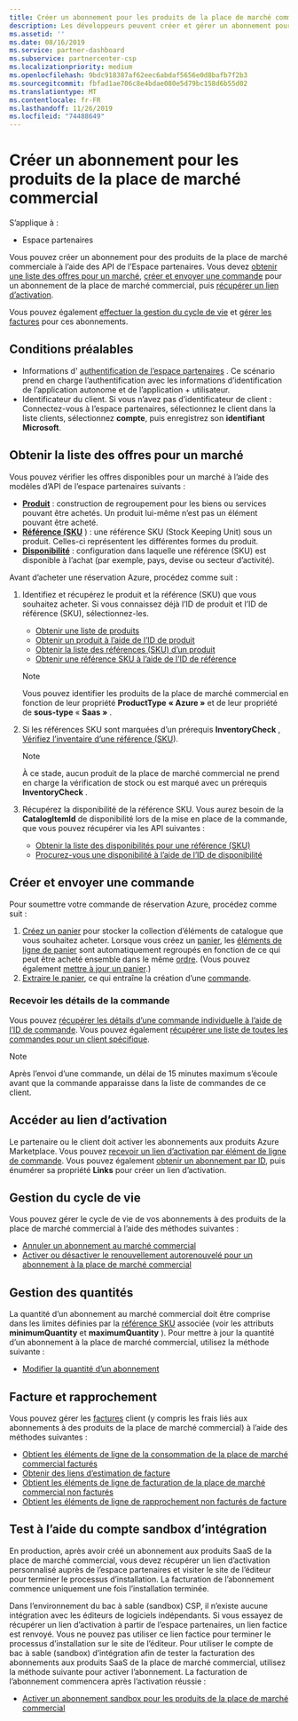 ```yaml
---
title: Créer un abonnement pour les produits de la place de marché commercial
description: Les développeurs peuvent créer et gérer un abonnement pour les produits de la place de marché commercial à l’aide des API de l’espace partenaires.
ms.assetid: ''
ms.date: 08/16/2019
ms.service: partner-dashboard
ms.subservice: partnercenter-csp
ms.localizationpriority: medium
ms.openlocfilehash: 9bdc918387af62eec6abdaf5656e0d8bafb7f2b3
ms.sourcegitcommit: fbfad1ae706c8e4bdae080e5d79bc158d6b55d02
ms.translationtype: MT
ms.contentlocale: fr-FR
ms.lasthandoff: 11/26/2019
ms.locfileid: "74488649"
---
```

# <a name="create-a-subscription-for-commercial-marketplace-products"></a>Créer un abonnement pour les produits de la place de marché commercial

S’applique à :

* Espace partenaires

Vous pouvez créer un abonnement pour des produits de la place de marché commerciale à l’aide des API de l’Espace partenaires. Vous devez [obtenir une liste des offres pour un marché](#get-a-list-of-offers-for-a-market), [créer et envoyer une commande](#create-and-submit-an-order) pour un abonnement de la place de marché commercial, puis [récupérer un lien d’activation](#get-activation-link).

Vous pouvez également [effectuer la gestion du cycle de vie](#lifecycle-management) et [gérer les factures](#invoice-and-reconciliation) pour ces abonnements.

## <a name="prerequisites"></a>Conditions préalables

* Informations d' [authentification de l’espace partenaires](partner-center-authentication.md) . Ce scénario prend en charge l’authentification avec les informations d’identification de l’application autonome et de l’application + utilisateur.
* Identificateur du client. Si vous n’avez pas d’identificateur de client : Connectez-vous à l’espace partenaires, sélectionnez le client dans la liste clients, sélectionnez **compte**, puis enregistrez son **identifiant Microsoft**.

## <a name="get-a-list-of-offers-for-a-market"></a>Obtenir la liste des offres pour un marché

Vous pouvez vérifier les offres disponibles pour un marché à l’aide des modèles d’API de l’espace partenaires suivants :

* **[Produit](product-resources.md#product)** : construction de regroupement pour les biens ou services pouvant être achetés. Un produit lui-même n’est pas un élément pouvant être acheté.
* **[Référence (SKU](product-resources.md#sku)** ) : une référence SKU (Stock Keeping Unit) sous un produit. Celles-ci représentent les différentes formes du produit.
* **[Disponibilité](product-resources.md#availability)** : configuration dans laquelle une référence (SKU) est disponible à l’achat (par exemple, pays, devise ou secteur d’activité).

Avant d’acheter une réservation Azure, procédez comme suit :

1. Identifiez et récupérez le produit et la référence (SKU) que vous souhaitez acheter. Si vous connaissez déjà l’ID de produit et l’ID de référence (SKU), sélectionnez-les.

    * [Obtenir une liste de produits](get-a-list-of-products.md)
    * [Obtenir un produit à l’aide de l’ID de produit](get-a-product-by-id.md)
    * [Obtenir la liste des références (SKU) d’un produit](get-a-list-of-skus-for-a-product.md)
    * [Obtenir une référence SKU à l’aide de l’ID de référence](get-a-sku-by-id.md)

    > [!NOTE]
    > Vous pouvez identifier les produits de la place de marché commercial en fonction de leur propriété **ProductType** **« Azure »** et de leur propriété de **sous-type** « **Saas »** .

2. Si les références SKU sont marquées d’un prérequis **InventoryCheck** , [Vérifiez l’inventaire d’une référence (SKU](check-inventory.md)).

    > [!NOTE]
    > À ce stade, aucun produit de la place de marché commercial ne prend en charge la vérification de stock ou est marqué avec un prérequis **InventoryCheck** .

3. Récupérez la disponibilité de la référence SKU. Vous aurez besoin de la **CatalogItemId** de disponibilité lors de la mise en place de la commande, que vous pouvez récupérer via les API suivantes :

    * [Obtenir la liste des disponibilités pour une référence (SKU)](get-a-list-of-availabilities-for-a-sku.md)
    * [Procurez-vous une disponibilité à l’aide de l’ID de disponibilité](get-an-availability-by-id.md)

## <a name="create-and-submit-an-order"></a>Créer et envoyer une commande

Pour soumettre votre commande de réservation Azure, procédez comme suit :

1. [Créez un panier](create-a-cart.md) pour stocker la collection d’éléments de catalogue que vous souhaitez acheter. Lorsque vous créez un [panier](cart-resources.md#cart), les [éléments de ligne de panier](cart-resources.md#cartlineitem) sont automatiquement regroupés en fonction de ce qui peut être acheté ensemble dans le même [ordre](order-resources.md#order). (Vous pouvez également [mettre à jour un panier](update-a-cart.md).)
2. [Extraire le panier](checkout-a-cart.md), ce qui entraîne la création d’une [commande](order-resources.md#order).

### <a name="get-order-details"></a>Recevoir les détails de la commande

Vous pouvez [récupérer les détails d’une commande individuelle à l’aide de l’ID de commande](get-an-order-by-id.md). Vous pouvez également [récupérer une liste de toutes les commandes pour un client spécifique](get-all-of-a-customer-s-orders.md).

> [!NOTE]
> Après l’envoi d’une commande, un délai de 15 minutes maximum s’écoule avant que la commande apparaisse dans la liste de commandes de ce client.

## <a name="get-activation-link"></a>Accéder au lien d’activation

Le partenaire ou le client doit activer les abonnements aux produits Azure Marketplace. Vous pouvez [recevoir un lien d’activation par élément de ligne de commande](get-activation-link-by-order-line-item.md). Vous pouvez également [obtenir un abonnement par ID](get-a-subscription-by-id.md), puis énumérer sa propriété **Links** pour créer un lien d’activation.

## <a name="lifecycle-management"></a>Gestion du cycle de vie

Vous pouvez gérer le cycle de vie de vos abonnements à des produits de la place de marché commercial à l’aide des méthodes suivantes :

* [Annuler un abonnement au marché commercial](cancel-an-azure-marketplace-subscription.md)
* [Activer ou désactiver le renouvellement autorenouvelé pour un abonnement à la place de marché commercial](update-autorenew-for-an-azure-marketplace-subscription.md)

## <a name="quantity-management"></a>Gestion des quantités

La quantité d’un abonnement au marché commercial doit être comprise dans les limites définies par la [référence SKU](product-resources.md#sku) associée (voir les attributs **minimumQuantity** et **maximumQuantity** ). Pour mettre à jour la quantité d’un abonnement à la place de marché commercial, utilisez la méthode suivante :

* [Modifier la quantité d’un abonnement](change-the-quantity-of-a-subscription.md)

## <a name="invoice-and-reconciliation"></a>Facture et rapprochement

Vous pouvez gérer les [factures](invoice-resources.md) client (y compris les frais liés aux abonnements à des produits de la place de marché commercial) à l’aide des méthodes suivantes :

* [Obtient les éléments de ligne de la consommation de la place de marché commercial facturés](get-invoice-billed-consumption-lineitems.md)
* [Obtenir des liens d’estimation de facture](get-invoice-estimate-links.md)
* [Obtient les éléments de ligne de facturation de la place de marché commercial non facturés](get-invoice-unbilled-consumption-lineitems.md)
* [Obtient les éléments de ligne de rapprochement non facturés de facture](get-invoice-unbilled-recon-lineitems.md)

## <a name="test-using-integration-sandbox-account"></a>Test à l’aide du compte sandbox d’intégration

En production, après avoir créé un abonnement aux produits SaaS de la place de marché commercial, vous devez récupérer un lien d’activation personnalisé auprès de l’espace partenaires et visiter le site de l’éditeur pour terminer le processus d’installation. La facturation de l’abonnement commence uniquement une fois l’installation terminée.

Dans l’environnement du bac à sable (sandbox) CSP, il n’existe aucune intégration avec les éditeurs de logiciels indépendants. Si vous essayez de récupérer un lien d’activation à partir de l’espace partenaires, un lien factice est renvoyé. Vous ne pouvez pas utiliser ce lien factice pour terminer le processus d’installation sur le site de l’éditeur. Pour utiliser le compte de bac à sable (sandbox) d’intégration afin de tester la facturation des abonnements aux produits SaaS de la place de marché commercial, utilisez la méthode suivante pour activer l’abonnement. La facturation de l’abonnement commencera après l’activation réussie :

* [Activer un abonnement sandbox pour les produits de la place de marché commercial](activate-sandbox-subscription-azure-marketplace-products.md)

